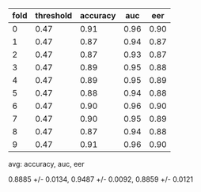 | fold | threshold | accuracy | auc | eer |
| -- | -- | -- | -- | -- | 
| 0 | 0.47 | 0.91 | 0.96 | 0.90 |
| 1 | 0.47 | 0.87 | 0.94 | 0.87 |
| 2 | 0.47 | 0.87 | 0.93 | 0.87 |
| 3 | 0.47 | 0.89 | 0.95 | 0.88 |
| 4 | 0.47 | 0.89 | 0.95 | 0.89 |
| 5 | 0.47 | 0.88 | 0.94 | 0.88 |
| 6 | 0.47 | 0.90 | 0.96 | 0.90 |
| 7 | 0.47 | 0.90 | 0.95 | 0.89 |
| 8 | 0.47 | 0.87 | 0.94 | 0.88 |
| 9 | 0.47 | 0.91 | 0.96 | 0.90 |


avg: accuracy, auc, eer
 
0.8885 +/- 0.0134, 0.9487 +/- 0.0092, 0.8859 +/- 0.0121